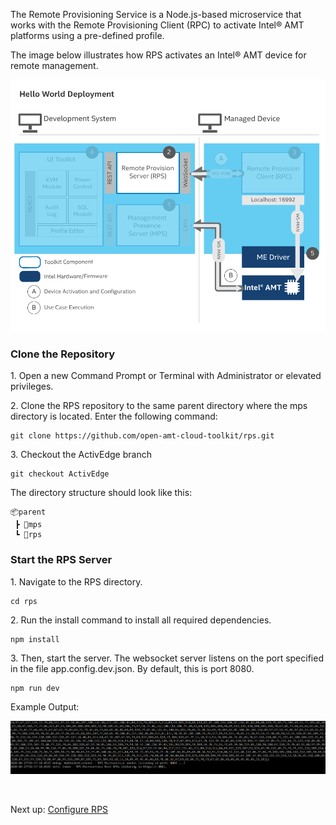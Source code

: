 The Remote Provisioning Service is a Node.js-based microservice that works with the Remote Provisioning Client (RPC) to activate Intel&reg; AMT platforms using a pre-defined profile.

The image below illustrates how RPS activates an Intel&reg; AMT device for remote management.

[![RPS](../assets/images/RPS_Overview.png)](../assets/images/RPS_Overview.png)

### Clone the Repository

1\. Open a new Command Prompt or Terminal with Administrator or elevated privileges.

2\. Clone the RPS repository to the same parent directory where the mps directory is located. Enter the following command:

```
git clone https://github.com/open-amt-cloud-toolkit/rps.git
```

3\. Checkout the ActivEdge branch

```
git checkout ActivEdge
```

The directory structure should look like this:
    
```
📦parent
 ┣ 📂mps
 ┗ 📂rps
```

### Start the RPS Server

1\. Navigate to the RPS directory.

```
cd rps
```

2\. Run the install command to install all required dependencies. 

```
npm install
```

3\. Then, start the server. The websocket server listens on the port specified in the file app.config.dev.json. By default, this is port 8080.

```
npm run dev
```

Example Output:

[![RPS Output](../assets/images/RPS_npmrundev.png)](../assets/images/npmrundev.png)

<br>

Next up: [Configure RPS](../General/configureRPS.md)
